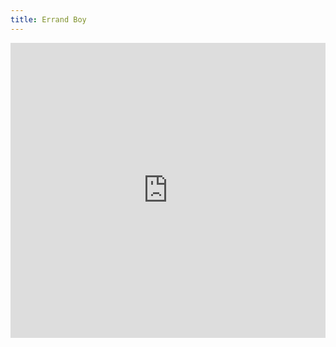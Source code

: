 ```yaml
---
title: Errand Boy
---
```


<iframe style="border: 0; width: 100%; height: 472px;" src="https://bandcamp.com/EmbeddedPlayer/album=2592365495/size=large/bgcol=333333/linkcol=0f91ff/artwork=small/transparent=true/" seamless></iframe>

